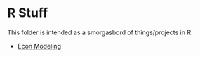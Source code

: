 # R Stuff
This folder is intended as a smorgasbord of things/projects in R.
  
* [Econ Modeling](https://arpasan.github.io/r_stuff/econ_modeling.html)

